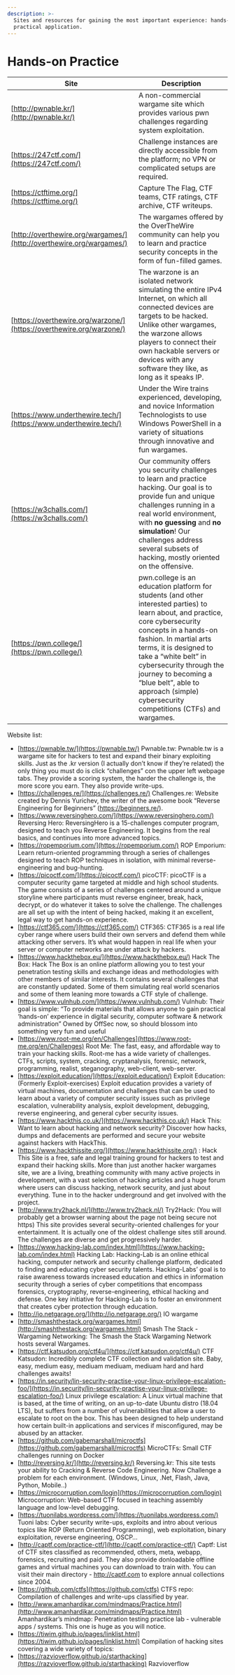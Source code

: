 ```yaml
---
description: >-
  Sites and resources for gaining the most important experience: hands-on
  practical application.
---
```


# Hands-on Practice

| Site                                                                 | Description                                                                                                                                                                                                                                                                                                                                                              |
| -------------------------------------------------------------------- | ------------------------------------------------------------------------------------------------------------------------------------------------------------------------------------------------------------------------------------------------------------------------------------------------------------------------------------------------------------------------ |
| [http://pwnable.kr/](http://pwnable.kr/)                             | A non-commercial wargame site which provides various pwn challenges regarding system exploitation.                                                                                                                                                                                                                                                                       |
| [https://247ctf.com/](https://247ctf.com/)                           | Challenge instances are directly accessible from the platform; no VPN or complicated setups are required.                                                                                                                                                                                                                                                                |
| [https://ctftime.org/](https://ctftime.org/)                         | Capture The Flag, CTF teams, CTF ratings, CTF archive, CTF writeups.                                                                                                                                                                                                                                                                                                     |
| [http://overthewire.org/wargames/](http://overthewire.org/wargames/) | The wargames offered by the OverTheWire community can help you to learn and practice security concepts in the form of fun-filled games.                                                                                                                                                                                                                                  |
| [https://overthewire.org/warzone/](https://overthewire.org/warzone/) | The warzone is an isolated network simulating the entire IPv4 Internet, on which all connected devices are targets to be hacked. Unlike other wargames, the warzone allows players to connect their own hackable servers or devices with any software they like, as long as it speaks IP.                                                                                |
| [https://www.underthewire.tech/](https://www.underthewire.tech/)     | Under the Wire trains experienced, developing, and novice Information Technologists to use Windows PowerShell in a variety of situations through innovative and fun wargames.                                                                                                                                                                                            |
| [https://w3challs.com/](https://w3challs.com/)                       | Our community offers you security challenges to learn and practice hacking. Our goal is to provide fun and unique challenges running in a real world environment, with **no guessing** and **no simulation**! Our challenges address several subsets of hacking, mostly oriented on the offensive.                                                                       |
| [https://pwn.college/](https://pwn.college/)                         | pwn.college is an education platform for students (and other interested parties) to learn about, and practice, core cybersecurity concepts in a hands-on fashion. In martial arts terms, it is designed to take a “white belt” in cybersecurity through the journey to becoming a “blue belt”, able to approach (simple) cybersecurity competitions (CTFs) and wargames. |

Website list:

* [https://pwnable.tw/](https://pwnable.tw/) Pwnable.tw: Pwnable.tw is a wargame site for hackers to test and expand their binary exploiting skills. Just as the .kr version (I actually don’t know if they’re related) the only thing you must do is click “challenges” con the upper left webpage tabs. They provide a scoring system, the harder the challenge is, the more score you earn. They also provide write-ups.
* [https://challenges.re/](https://challenges.re/) Challenges.re: Website created by Dennis Yurichev, the writer of the awesome book “Reverse Engineering for Beginners” (https://beginners.re/).
* [https://www.reversinghero.com/](https://www.reversinghero.com/) Reversing Hero: ReversingHero is a 15-challenges computer program, designed to teach you Reverse Engineering. It begins from the real basics, and continues into more advanced topics.
* [https://ropemporium.com/](https://ropemporium.com/) ROP Emporium: Learn return-oriented programming through a series of challenges designed to teach ROP techniques in isolation, with minimal reverse-engineering and bug-hunting.
* [https://picoctf.com/](https://picoctf.com/) picoCTF: picoCTF is a computer security game targeted at middle and high school students. The game consists of a series of challenges centered around a unique storyline where participants must reverse engineer, break, hack, decrypt, or do whatever it takes to solve the challenge. The challenges are all set up with the intent of being hacked, making it an excellent, legal way to get hands-on experience.
* [https://ctf365.com/](https://ctf365.com/) CTF365: CTF365 is a real life cyber range where users build their own servers and defend them while attacking other servers. It’s what would happen in real life when your server or computer networks are under attack by hackers.
* [https://www.hackthebox.eu/](https://www.hackthebox.eu/) Hack The Box: Hack The Box is an online platform allowing you to test your penetration testing skills and exchange ideas and methodologies with other members of similar interests. It contains several challenges that are constantly updated. Some of them simulating real world scenarios and some of them leaning more towards a CTF style of challenge.
* [https://www.vulnhub.com/](https://www.vulnhub.com/) Vulnhub: Their goal is simple: “To provide materials that allows anyone to gain practical ‘hands-on’ experience in digital security, computer software & network administration” Owned by OffSec now, so should blossom into something very fun and useful
* [https://www.root-me.org/en/Challenges](https://www.root-me.org/en/Challenges) Root Me: The fast, easy, and affordable way to train your hacking skills. Root-me has a wide variety of challenges. CTFs, scripts, system, cracking, cryptanalysis, forensic, network, programming, realist, steganography, web-client, web-server.
* [https://exploit.education/](https://exploit.education/) Exploit Education: (Formerly Exploit-exercises) Exploit education provides a variety of virtual machines, documentation and challenges that can be used to learn about a variety of computer security issues such as privilege escalation, vulnerability analysis, exploit development, debugging, reverse engineering, and general cyber security issues.
* [https://www.hackthis.co.uk/](https://www.hackthis.co.uk/) Hack This: Want to learn about hacking and network security? Discover how hacks, dumps and defacements are performed and secure your website against hackers with HackThis.
* [https://www.hackthissite.org/](https://www.hackthissite.org/) : Hack This Site is a free, safe and legal training ground for hackers to test and expand their hacking skills. More than just another hacker wargames site, we are a living, breathing community with many active projects in development, with a vast selection of hacking articles and a huge forum where users can discuss hacking, network security, and just about everything. Tune in to the hacker underground and get involved with the project.
* [http://www.try2hack.nl/](http://www.try2hack.nl/) Try2Hack: (You will probably get a browser warning about the page not being secure not https) This site provides several security-oriented challenges for your entertainment. It is actually one of the oldest challenge sites still around. The challenges are diverse and get progressively harder.
* [https://www.hacking-lab.com/index.html](https://www.hacking-lab.com/index.html) Hacking Lab: Hacking-Lab is an online ethical hacking, computer network and security challenge platform, dedicated to finding and educating cyber security talents. Hacking-Labs’ goal is to raise awareness towards increased education and ethics in information security through a series of cyber competitions that encompass forensics, cryptography, reverse-engineering, ethical hacking and defense. One key initiative for Hacking-Lab is to foster an environment that creates cyber protection through education.
* [http://io.netgarage.org/](http://io.netgarage.org/) IO wargame
* [http://smashthestack.org/wargames.html](http://smashthestack.org/wargames.html) Smash The Stack - Wargaming Networking: The Smash the Stack Wargaming Network hosts several Wargames.
* [https://ctf.katsudon.org/ctf4u/](https://ctf.katsudon.org/ctf4u/) CTF Katsudon: Incredibly complete CTF collection and validation site. Baby, easy, medium easy, mediuam mediuam, mediuam hard and hard challenges awaits!
* [https://in.security/lin-security-practise-your-linux-privilege-escalation-foo/](https://in.security/lin-security-practise-your-linux-privilege-escalation-foo/) Linux privilege escalation: A Linux virtual machine that is based, at the time of writing, on an up-to-date Ubuntu distro (18.04 LTS), but suffers from a number of vulnerabilities that allow a user to escalate to root on the box. This has been designed to help understand how certain built-in applications and services if misconfigured, may be abused by an attacker.
* [https://github.com/gabemarshall/microctfs](https://github.com/gabemarshall/microctfs) MicroCTFs: Small CTF challenges running on Docker
* [http://reversing.kr/](http://reversing.kr/) Reversing.kr: This site tests your ability to Cracking & Reverse Code Engineering. Now Challenge a problem for each environment. (Windows, Linux, .Net, Flash, Java, Python, Mobile..)
* [https://microcorruption.com/login](https://microcorruption.com/login) Microcorruption: Web-based CTF focused in teaching assembly language and low-level debugging.
* [https://tuonilabs.wordpress.com/](https://tuonilabs.wordpress.com/) Tuoni labs: Cyber security write-ups, exploits and intro about verious topics like ROP (Return Oriented Programming), web exploitation, binary exploitation, reverse engineering, OSCP…
* [http://captf.com/practice-ctf/](http://captf.com/practice-ctf/) Captf: List of CTF sites classified as recommended, others, meta, webapp, forensics, recruiting and paid. They also provide donloadable offline games and virtual machines you can download to train with. You can visit their main directory - http://captf.com to explore annual collections since 2004.
* [https://github.com/ctfs](https://github.com/ctfs) CTFS repo: Compilation of challenges and write-ups classified by year.
* [http://www.amanhardikar.com/mindmaps/Practice.html](http://www.amanhardikar.com/mindmaps/Practice.html) Amanhardikar’s mindmap: Penetration testing practice lab - vulnerable apps / systems. This one is huge as you will notice.
* [https://tiwim.github.io/pages/linklist.html](https://tiwim.github.io/pages/linklist.html) Compilation of hacking sites covering a wide variety of topics:
* [https://razvioverflow.github.io/starthacking](https://razvioverflow.github.io/starthacking) Razvioverflow
